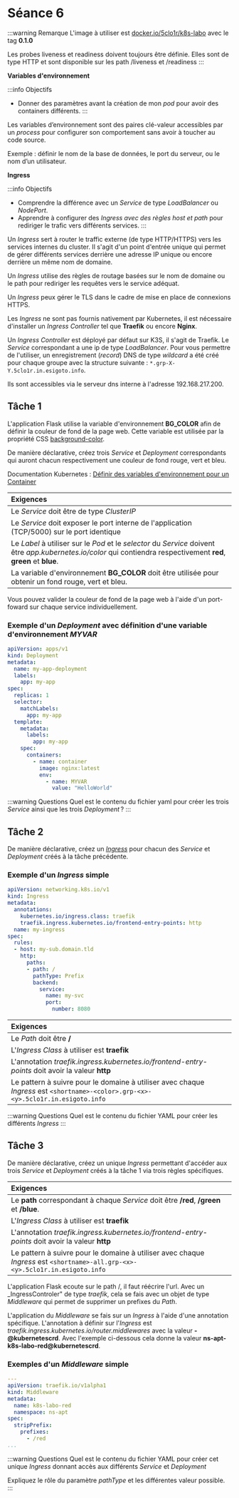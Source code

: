 # Séance 6

:::warning Remarque
L'image à utiliser est [docker.io/5clo1r/k8s-labo](docker.io/5clo1r/k8s-labo) avec le tag **0.1.0**

Les probes liveness et readiness doivent toujours être définie. Elles sont de type HTTP et sont disponible sur les path /liveness et /readiness
:::

**Variables d'environnement**

:::info Objectifs
- Donner des paramètres avant la création de mon _pod_ pour avoir des containers différents.
:::

Les variables d’environnement sont des paires clé-valeur accessibles par un _process_ pour configurer son comportement sans avoir à toucher au code source.

Exemple : définir le nom de la base de données, le port du serveur, ou le nom d’un utilisateur.

**Ingress**

:::info Objectifs
- Comprendre la différence avec un _Service_ de type _LoadBalancer_ ou _NodePort_.
- Apprendre à configurer des _Ingress  avec des règles _host_ et  path_ pour rediriger le trafic vers différents services.
:::

Un _Ingress_ sert à router le traffic externe (de type HTTP/HTTPS) vers les services internes du cluster. Il s'agit d'un point d'entrée unique qui permet de gérer différents services derrière une adresse IP unique ou encore derrière un même nom de domaine.

Un _Ingress_ utilise des règles de routage basées sur le nom de domaine ou le path pour rediriger les requêtes vers le service adéquat.

Un _Ingress_ peux gérer le TLS dans le cadre de mise en place de connexions HTTPS.

Les _Ingress_ ne sont pas fournis nativement par Kubernetes, il est nécessaire d'installer un _Ingress Controller_ tel que **Traefik** ou encore **Nginx**.

Un _Ingress Controller_ est déployé par défaut sur K3S, il s'agit de Traefik. Le _Service_ correspondant a une ip de type _LoadBalancer_. Pour vous permettre de l'utiliser, un enregistrement (_record_) DNS de type _wildcard_ a été créé pour chaque groupe avec la structure suivante : `*.grp-X-Y.5clo1r.in.esigoto.info`. 

Ils sont accessibles via le serveur dns interne à l'adresse 192.168.217.200.

## Tâche 1

L'application Flask utilise la variable d'environnement **BG_COLOR** afin de définir la couleur de fond de la page web. Cette variable est utilisée par la propriété CSS [background-color](https://www.w3schools.com/cssref/pr_background-color.php).

De manière déclarative, créez trois _Service_ et _Deployment_ correspondants qui auront chacun respectivement une couleur de fond rouge, vert et bleu.

Documentation Kubernetes : [Définir des variables d'environnement pour un Container](https://kubernetes.io/docs/tasks/inject-data-application/define-environment-variable-container/)

|**Exigences**
|:--
|Le _Service_ doit être de type _ClusterIP_
|Le _Service_ doit exposer le port interne de l'application (TCP/5000) sur le port identique
|Le _Label_ à utiliser sur le _Pod_ et le _selector_ du _Service_ doivent être *app.kubernetes.io/color* qui contiendra respectivement **red**, **green** et **blue**.
|La variable d'environnement **BG_COLOR** doit être utilisée pour obtenir un fond rouge, vert et bleu.

Vous pouvez valider la couleur de fond de la page web à l'aide d'un port-foward sur chaque service individuellement.

### Exemple d'un _Deployment_ avec définition d'une variable d'environnement *MYVAR*

```yaml
apiVersion: apps/v1
kind: Deployment
metadata:
  name: my-app-deployment
  labels:
    app: my-app
spec:
  replicas: 1
  selector:
    matchLabels:
      app: my-app
  template:
    metadata:
      labels:
        app: my-app
    spec:
      containers:
        - name: container
          image: nginx:latest
          env:
            - name: MYVAR
              value: "HelloWorld"
```

:::warning Questions
Quel est le contenu du fichier yaml pour créer les trois _Service_ ainsi que les trois _Deployment_ ?
:::

## Tâche 2

De manière déclarative, créez un [_Ingress_](https://kubernetes.io/docs/concepts/services-networking/ingress/) pour chacun des _Service_ et _Deployment_ créés à la tâche précédente.

### Exemple d'un _Ingress_ simple

```yaml
apiVersion: networking.k8s.io/v1
kind: Ingress
metadata:
  annotations:
    kubernetes.io/ingress.class: traefik
    traefik.ingress.kubernetes.io/frontend-entry-points: http
  name: my-ingress
spec:
  rules:
  - host: my-sub.domain.tld
    http:
      paths:
      - path: /
        pathType: Prefix
        backend:
          service:
            name: my-svc
            port:
              number: 8080
```

|**Exigences**
|:--
|Le _Path_ doit être **/**
|L'_Ingress Class_ à utiliser est **traefik**
|L'annotation _traefik.ingress.kubernetes.io/frontend-entry-points_ doit avoir la valeur **http**
|Le pattern à suivre pour le domaine à utiliser avec chaque _Ingress_ est ```<shortname>-<color>.grp-<x>-<y>.5clo1r.in.esigoto.info```

:::warning Questions
Quel est le contenu du fichier YAML pour créer les différents _Ingress_
:::


## Tâche 3

De manière déclarative, créez un unique _Ingress_ permettant d'accéder aux trois _Service_ et _Deployment_ créés à la tâche 1 via trois règles spécifiques.

|**Exigences**
|:--
|Le **path** correspondant à chaque _Service_ doit être **/red**, **/green** et **/blue**.
|L'_Ingress Class_ à utiliser est **traefik**
|L'annotation _traefik.ingress.kubernetes.io/frontend-entry-points_ doit avoir la valeur **http**
|Le pattern à suivre pour le domaine à utiliser avec chaque _Ingress_ est `<shortname>-all.grp-<x>-<y>.5clo1r.in.esigoto.info`

L'application Flask ecoute sur le path /, il faut réécrire l'url. Avec un _IngressControler" de type _traefik_, cela se fais avec un objet de type _Middleware_ qui permet de supprimer un prefixes du _Path_.

L'application du _Middleware_ se fais sur un _Ingress_ à l'aide d'une annotation spécifique. L'annotation à définir sur l'_Ingress_ est  _traefik.ingress.kubernetes.io/router.middlewares_ avec la valeur **<namesapce>-<middleware>@kubernetescrd**. Avec l'exemple ci-dessous cela donne la valeur **ns-apt-k8s-labo-red@kubernetescrd**.

### Exemples d'un _Middleware_ simple

```yaml
---
apiVersion: traefik.io/v1alpha1
kind: Middleware
metadata:
  name: k8s-labo-red
  namespace: ns-apt
spec:
  stripPrefix:
    prefixes:
      - /red
...
```

:::warning Questions
Quel est le contenu du fichier YAML pour créer cet unique _Ingress_ donnant accès aux différents _Service_ et _Deployment_

Expliquez le rôle du paramètre _pathType_ et les différentes valeur possible.
:::
